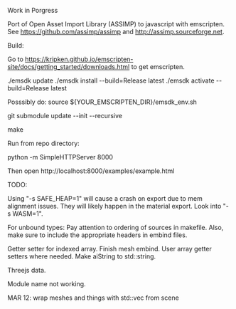 Work in Porgress

Port of Open Asset Import Library (ASSIMP) to javascript with emscripten.
See https://github.com/assimp/assimp and http://assimp.sourceforge.net.

Build:

Go to https://kripken.github.io/emscripten-site/docs/getting_started/downloads.html to get emscripten.

./emsdk update
./emsdk install --build=Release latest
./emsdk activate --build=Release latest

Posssibly do:
source ${YOUR_EMSCRIPTEN_DIR}/emsdk_env.sh


git submodule update --init --recursive

make


Run from repo directory:

python -m SimpleHTTPServer 8000

Then open http://localhost:8000/examples/example.html


TODO:

Using "-s SAFE_HEAP=1" will cause a crash on export due to mem alignment issues.  They will likely happen in the material export.  Look into "-s WASM=1".

For unbound types:
Pay attention to ordering of sources in makefile.  Also, make sure to include the appropriate headers in embind files.

Getter setter for indexed array.
Finish mesh embind.
User array getter setters where needed.
Make aiString to std::string.

Threejs data.

Module name not working.

MAR 12: wrap meshes and things with std::vec from scene